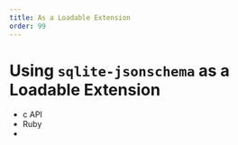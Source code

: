 ```yaml
---
title: As a Loadable Extension
order: 99
---
```


# Using `sqlite-jsonschema` as a Loadable Extension

- c API
- Ruby
-
